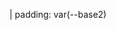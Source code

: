 | padding: var(--base2)

<!-- <section>

<a href="../" class="quaternary"><f-leftarrow-icon /> Back to projects</a>

</section> -->

<div class="grid" style="grid-template-columns: 1fr; padding:var(--base3) var(--base2);">





<f-section-card title="Explore color blindness" section="cb-explore-cb">
<!-- - How does color vision deficiency affects people? -->
</f-section-card>


<f-section-card title="Accessibility" section="cb-accessibility">
<!-- - What is accessibility -->
</f-section-card>


<f-section-card title="The eye" section="cb-the-eye">
<!-- - How does the eye work? -->
</f-section-card>

<f-section-card title="Color mixing" section="cb-color-mixing">
<!-- - Mix all colors from RED, GREEN and BLUE light -->
</f-section-card>

<f-section-card title="Contrast and harmony" section="cb-contrast-and-harmony" />

<f-section-card title="Color palettes" section="cb-palettes">
<!-- - Palettes -->
</f-section-card>


<!-- <f-section-card
  title="Test"
  section="test"
  :completed="get('completed')"
>{{ get('completed') ? 'Test done' : 'Do a test!' }}</f-section-card> -->
</div>



<!-- 
<div class="grid" style="--cols: 1fr 1fr 1fr; --gap: var(--base);">
        <f-card v-on:click.native="send('goto', 'cbSimulator')" style="border: 0px solid var(--primary); font-weight: normal;" :color="color('white')" :background="color('purple')">Start here</f-card>
        <f-card v-on:click.native="send('goto', 'cbSafari')"  style="font-weight: normal;" :color="color('yellow')">
            <h5 style="color: var(--darkgray);">Photo safari</h5>
        </f-card>
</div> -->